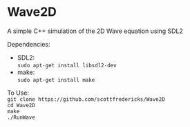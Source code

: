 # Wave2D
A simple C++ simulation of the 2D Wave equation using SDL2

Dependencies:  
* SDL2:  
```sudo apt-get install libsdl2-dev```  
* make:  
```sudo apt-get install make```

To Use:  
  ```git clone https://github.com/scottfredericks/Wave2D```  
  ```cd Wave2D```  
  ```make```  
  ```./RunWave```
